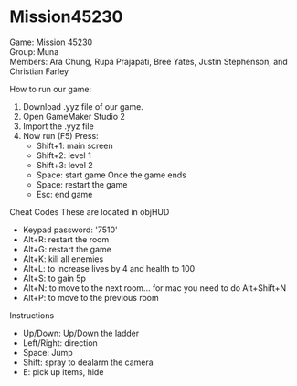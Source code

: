 # Mission45230
Game: Mission 45230
<br>Group: Muna
<br>Members: Ara Chung, Rupa Prajapati, Bree Yates, 
Justin Stephenson, and Christian Farley

How to run our game:
1. Download .yyz file of our game.
2. Open GameMaker Studio 2
3. Import the .yyz file
5. Now run (F5)
Press:
    - Shift+1: main screen
    - Shift+2: level 1
    - Shift+3: level 2
    - Space: start game
Once the game ends
    - Space: restart the game
    - Esc: end game

Cheat Codes These are located in objHUD
- Keypad password: '7510'
- Alt+R: restart the room
- Alt+G: restart the game
- Alt+K: kill all enemies
- Alt+L: to increase lives by 4 and health to 100
- Alt+S: to gain 5p
- Alt+N: to move to the next room... for mac you need to do Alt+Shift+N
- Alt+P: to move to the previous room

Instructions
- Up/Down: Up/Down the ladder
- Left/Right: direction
- Space: Jump
- Shift: spray to dealarm the camera
- E: pick up items, hide
 

